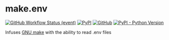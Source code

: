 # make.env
[![GitHub Workflow Status (event)](https://img.shields.io/github/workflow/status/smac89/make.env/Python%20application?event=push&label=tests&style=for-the-badge)](https://github.com/smac89/make.env/actions/workflows/python-app.yml)
[![PyPI](https://img.shields.io/pypi/v/make.env?style=for-the-badge)](https://pypi.org/project/make.env/)
[![GitHub](https://img.shields.io/github/license/smac89/make.env?style=for-the-badge)](https://github.com/smac89/make.env/blob/main/LICENSE)
[![PyPI - Python Version](https://img.shields.io/pypi/pyversions/make.env?style=for-the-badge)](https://pypi.org/project/make.env/)

Infuses [GNU make](https://www.gnu.org/software/make/) with the ability to read .env files

